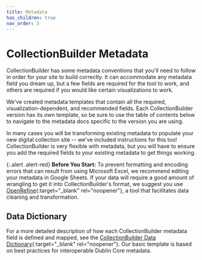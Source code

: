```yaml
---
title: Metadata
has_children: true
nav_order: 3
---
```


# CollectionBuilder Metadata

CollectionBuilder has some metadata conventions that you'll need to follow in order for your site to build correctly. 
It can accommodate any metadata field you dream up, but a few fields are required for the tool to work, and others are required if you would like certain visualizations to work. 

We've created metadata templates that contain all the required, visualization-dependent, and recommended fields.
Each CollectionBuilder version has its own template, so be sure to use the table of contents below to navigate to the metadata docs specific to the version you are using.

In many cases you will be transforming existing metadata to populate your new digital collection site -- we've included instructions for this too! 
CollectionBuilder is very flexible with metadata, but you will have to ensure you add the required fields to your existing metadata to get things working. 
 
{:.alert .alert-red}
**Before You Start:** To prevent formatting and encoding errors that can result from using Microsoft Excel, we recommend editing your metadata in Google Sheets. 
If your data will require a good amount of wrangling to get it into CollectionBuilder's format, we suggest you use [OpenRefine](http://openrefine.org/){:target="_blank" rel="noopener"}, a tool that facilitates data cleaning and transformation.

## Data Dictionary

For a more detailed description of how each CollectionBuilder metadata field is defined and mapped, see the [CollectionBuilder Data Dictionary](/images/data_dictionary.pdf){:target="_blank" rel="noopener"}.
Our basic template is based on best practices for interoperable Dublin Core metadata.
